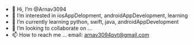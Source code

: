 - 👋 Hi, I’m @Arnav3094
- 👀 I’m interested in iosAppDelopment, androidAppDevelopment, learning
- 🌱 I’m currently learning python, swift, java, androidAppDevelopment
- 💞️ I’m looking to collaborate on ...
- 📫 How to reach me ... email: arnav3094pvt@gmail.com

<!---
Arnav3094/Arnav3094 is a ✨ special ✨ repository because its `README.md` (this file) appears on your GitHub profile.
You can click the Preview link to take a look at your changes.
--->

